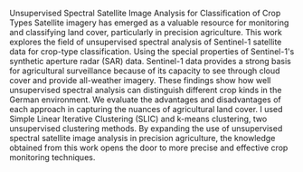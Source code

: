Unsupervised Spectral Satellite Image Analysis for Classification of Crop Types
Satellite imagery has emerged as a valuable resource for monitoring and classifying land cover, particularly in precision agriculture. This work explores the field of unsupervised spectral analysis of Sentinel-1 satellite data for crop-type classification. Using the special properties of Sentinel-1's synthetic aperture radar (SAR) data. Sentinel-1 data provides a strong basis for agricultural surveillance because of its capacity to see through cloud cover and provide all-weather imagery.
These findings show how well unsupervised spectral analysis can distinguish different crop kinds in the German environment. We evaluate the advantages and disadvantages of each approach in capturing the nuances of agricultural land cover. I used Simple Linear Iterative Clustering (SLIC) and k-means clustering, two unsupervised clustering methods. By expanding the use of unsupervised spectral satellite image analysis in precision agriculture, the knowledge obtained from this work opens the door to more precise and effective crop monitoring techniques.
